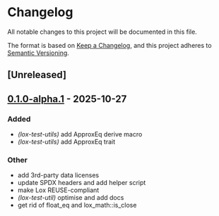 # Changelog

All notable changes to this project will be documented in this file.

The format is based on [Keep a Changelog](https://keepachangelog.com/en/1.0.0/),
and this project adheres to [Semantic Versioning](https://semver.org/spec/v2.0.0.html).

## [Unreleased]

## [0.1.0-alpha.1](https://github.com/lox-space/lox/compare/lox-test-utils-v0.1.0-alpha.0...lox-test-utils-v0.1.0-alpha.1) - 2025-10-27

### Added

- *(lox-test-utils)* add ApproxEq derive macro
- *(lox-test-utils)* add ApproxEq trait

### Other

- add 3rd-party data licenses
- update SPDX headers and add helper script
- make Lox REUSE-compliant
- *(lox-test-util)* optimise and add docs
- get rid of float_eq and lox_math::is_close
